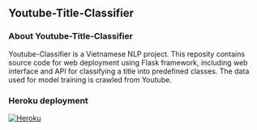 ## Youtube-Title-Classifier

### About Youtube-Title-Classifier

Youtube-Classifier is a Vietnamese NLP project. 
This reposity contains source code for web deployment using Flask framework, including web interface and API for classifying a title into predefined classes.
The data used for model training is crawled from Youtube.


### Heroku deployment

[![Heroku](https://pyheroku-badge.herokuapp.com/?app=youtubeclassifier)](https://youtubeclassifier.herokuapp.com/)
